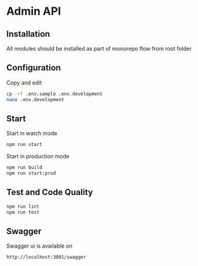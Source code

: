 # Admin API

## Installation

All modules should be installed as part of monorepo flow from root folder

## Configuration

Copy and edit 

```bash
cp -rf .env.sample .env.development
nano .env.development
```

## Start

Start in watch mode
```bash
npm run start
```

Start in production mode
```bash
npm run build
npm run start:prod
```

## Test and Code Quality

```bash
npm run lint
npm run test
```

## Swagger

Swagger ui is available on

```
http://localhost:3001/swagger
```
